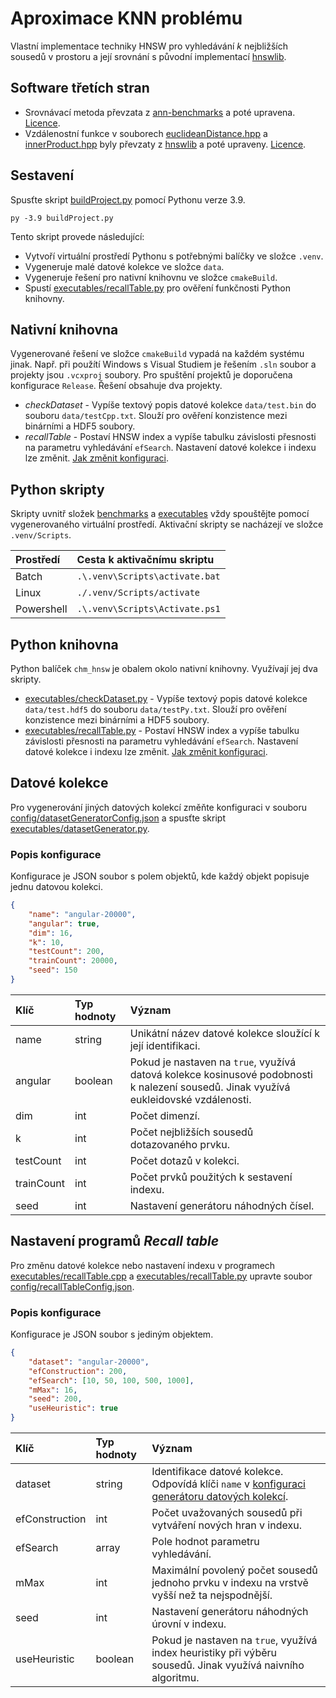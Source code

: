 # Aproximace KNN problému

Vlastní implementace techniky HNSW pro vyhledávání *k* nejbližších sousedů v prostoru a její srovnání s původní implementací [hnswlib](https://github.com/nmslib/hnswlib/tree/7cc0ecbd43723418f43b8e73a46debbbc3940346).

## Software třetích stran
- Srovnávací metoda převzata z [ann-benchmarks](https://github.com/erikbern/ann-benchmarks/tree/2b40b3ea988c77822cbe3a1df2b8d047805a2282) a poté upravena. [Licence](benchmarks/LICENSE_ann-benchmarks).
- Vzdálenostní funkce v souborech [euclideanDistance.hpp](index/chm/euclideanDistance.hpp) a [innerProduct.hpp](index/chm/innerProduct.hpp) byly převzaty z [hnswlib](https://github.com/nmslib/hnswlib/tree/7cc0ecbd43723418f43b8e73a46debbbc3940346) a poté upraveny. [Licence](index/LICENSE_hnswlib).

## Sestavení
Spusťte skript [buildProject.py](buildProject.py) pomocí Pythonu verze 3.9.

```batch
py -3.9 buildProject.py
```

Tento skript provede následující:
- Vytvoří virtuální prostředí Pythonu s potřebnými balíčky ve složce `.venv`.
- Vygeneruje malé datové kolekce ve složce `data`.
- Vygeneruje řešení pro nativní knihovnu ve složce `cmakeBuild`.
- Spustí [executables/recallTable.py](executables/recallTable.py) pro ověření funkčnosti Python knihovny.

## Nativní knihovna
Vygenerované řešení ve složce `cmakeBuild` vypadá na každém systému jinak. Např. při použítí Windows s Visual Studiem je řešením `.sln` soubor a projekty jsou `.vcxproj` soubory. Pro spuštění projektů je doporučena konfigurace `Release`. Řešení obsahuje dva projekty.

- *checkDataset* - Vypíše textový popis datové kolekce `data/test.bin` do souboru `data/testCpp.txt`. Slouží pro ověření konzistence mezi binárními a HDF5 soubory.
- *recallTable* - Postaví HNSW index a vypíše tabulku závislosti přesnosti na parametru vyhledávání `efSearch`. Nastavení datové kolekce i indexu lze změnit. [Jak změnit konfiguraci](#nastavení-programů-recall-table).

## Python skripty
Skripty uvnitř složek [benchmarks](benchmarks) a [executables](executables) vždy spouštějte pomocí vygenerovaného virtuální prostředí. Aktivační skripty se nacházejí ve složce `.venv/Scripts`.

|Prostředí|Cesta k aktivačnímu skriptu|
|:--|:--|
|Batch|`.\.venv\Scripts\activate.bat`|
|Linux|`./.venv/Scripts/activate`|
|Powershell|`.\.venv\Scripts\Activate.ps1`|

## Python knihovna
Python balíček `chm_hnsw` je obalem okolo nativní knihovny. Využívají jej dva skripty.

- [executables/checkDataset.py](executables/checkDataset.py) - Vypíše textový popis datové kolekce `data/test.hdf5` do souboru `data/testPy.txt`. Slouží pro ověření konzistence mezi binárními a HDF5 soubory.
- [executables/recallTable.py](executables/recallTable.py) - Postaví HNSW index a vypíše tabulku závislosti přesnosti na parametru vyhledávání `efSearch`. Nastavení datové kolekce i indexu lze změnit. [Jak změnit konfiguraci](#nastavení-programů-recall-table).

## Datové kolekce
Pro vygenerování jiných datových kolekcí změňte konfiguraci v souboru [config/datasetGeneratorConfig.json](config/datasetGeneratorConfig.json) a spusťte skript [executables/datasetGenerator.py](executables/datasetGenerator.py).

### Popis konfigurace
Konfigurace je JSON soubor s polem objektů, kde každý objekt popisuje jednu datovou kolekci.
```json
{
	"name": "angular-20000",
	"angular": true,
	"dim": 16,
	"k": 10,
	"testCount": 200,
	"trainCount": 20000,
	"seed": 150
}
```

|Klíč|Typ hodnoty|Význam|
|:--|:--|:--|
|name|string|Unikátní název datové kolekce sloužící k její identifikaci.|
|angular|boolean|Pokud je nastaven na `true`, využívá datová kolekce kosinusové podobnosti k nalezení sousedů. Jinak využívá eukleidovské vzdálenosti.|
|dim|int|Počet dimenzí.|
|k|int|Počet nejbližších sousedů dotazovaného prvku.|
|testCount|int|Počet dotazů v kolekci.|
|trainCount|int|Počet prvků použitých k sestavení indexu.|
|seed|int|Nastavení generátoru náhodných čísel.|

## Nastavení programů *Recall table*
Pro změnu datové kolekce nebo nastavení indexu v programech [executables/recallTable.cpp](executables/recallTable.cpp) a [executables/recallTable.py](executables/recallTable.py) upravte soubor [config/recallTableConfig.json](config/recallTableConfig.json).

### Popis konfigurace
Konfigurace je JSON soubor s jediným objektem.
```json
{
	"dataset": "angular-20000",
	"efConstruction": 200,
	"efSearch": [10, 50, 100, 500, 1000],
	"mMax": 16,
	"seed": 200,
	"useHeuristic": true
}
```

|Klíč|Typ hodnoty|Význam|
|:--|:--|:--|
|dataset|string|Identifikace datové kolekce. Odpovídá klíči `name` v [konfiguraci generátoru datových kolekcí](#datové-kolekce).|
|efConstruction|int|Počet uvažovaných sousedů při vytváření nových hran v indexu.|
|efSearch|array|Pole hodnot parametru vyhledávání.|
|mMax|int|Maximální povolený počet sousedů jednoho prvku v indexu na vrstvě vyšší než ta nejspodnější.|
|seed|int|Nastavení generátoru náhodných úrovní v indexu.|
|useHeuristic|boolean|Pokud je nastaven na `true`, využívá index heuristiky při výběru sousedů. Jinak využívá naivního algoritmu.|
